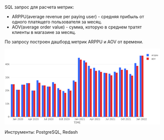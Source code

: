 SQL запрос для расчета метрик:
- ARPPU(average revenue per paying user) - средняя прибыль от одного платящего пользователя за месяц.
- AOV(average order value) - сумма, которую в среднем тратят клиенты в магазине за месяц.

По запросу построен дашборд метрик ARPPU и AOV от времени.

![alt text](https://github.com/HlodM/ml-simulator/blob/main/level2/arppu%26aov(postgresql%2Cmetrics)/bar.png)

Инструменты: PostgreSQL, Redash